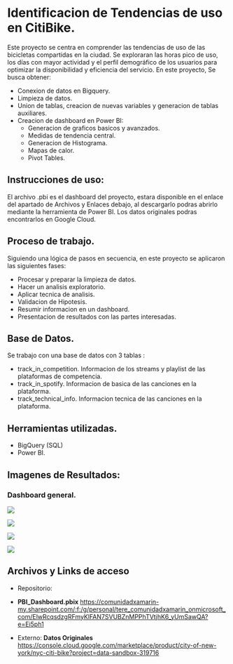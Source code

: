 # Identificacion de Tendencias de uso en CitiBike.
Este proyecto se centra en  comprender las tendencias de uso de las bicicletas compartidas en la ciudad. 
Se exploraran las horas pico de uso, los días con mayor actividad y el perfil demográfico de los usuarios para optimizar la disponibilidad y eficiencia del servicio.
En este proyecto, Se busca obtener:

  - Conexion de datos en Bigquery.
  - Limpieza de datos. 
  - Union de tablas, creacion de nuevas variables y generacion de tablas auxiliares.
  - Creacion de dashboard en Power BI:
    - Generacion de graficos basicos y avanzados.
    - Medidas de tendencia central.
    - Generacion de Histograma.
    - Mapas de calor.
    - Pivot Tables.

    
## Instrucciones de uso:
El archivo .pbi es el dashboard del proyecto, estara disponible en el enlace del apartado de Archivos y Enlaces debajo, al descargarlo podras abrirlo mediante la herramienta de Power BI.
Los datos originales podras encontrarlos en Google Cloud.


## Proceso de trabajo.
Siguiendo una lógica de pasos en secuencia, en este proyecto se aplicaron las siguientes fases:
  - Procesar y preparar la limpieza de datos.
  - Hacer un analisis exploratorio.
  - Aplicar tecnica de analisis.
  - Validacion de Hipotesis.
  - Resumir informacion en un dashboard.
  - Presentacion de resultados con las partes interesadas.


## Base de Datos.
Se trabajo con una base de datos con 3 tablas :
  - track_in_competition. Informacion de los streams y playlist de las plataformas de competencia.
  - track_in_spotify. Informacion de basica de las canciones en la plataforma.
  - track_technical_info. Informacion tecnica de las canciones en la plataforma.


## Herramientas utilizadas.
  - BigQuery (SQL)
  - Power BI.

    
 ## Imagenes de Resultados:
 ### Dashboard general.
 ![](https://github.com/ter2016/Proyecto-6-Tendencias/blob/main/imgs/D_Contexto.jpg)
 
 ![](https://github.com/ter2016/Proyecto-6-Tendencias/blob/main/imgs/D_Users.jpg)

 ![](https://github.com/ter2016/Proyecto-6-Tendencias/blob/main/imgs/D_Stations_usage.jpg)

 ![](https://github.com/ter2016/Proyecto-6-Tendencias/blob/main/imgs/D_Stations_capacity.jpg)


## Archivos y Links de acceso
  - Repositorio:
  - **PBI_Dashboard.pbix** https://comunidadxamarin-my.sharepoint.com/:f:/g/personal/tere_comunidadxamarin_onmicrosoft_com/ElwRcqsdzgRFmyKlFAN7SVUBZnMPPhTVtjhK6_yUmSawQA?e=Ei5ph1
    
  - Externo:
    **Datos Originales**  https://console.cloud.google.com/marketplace/product/city-of-new-york/nyc-citi-bike?project=data-sandbox-319716
